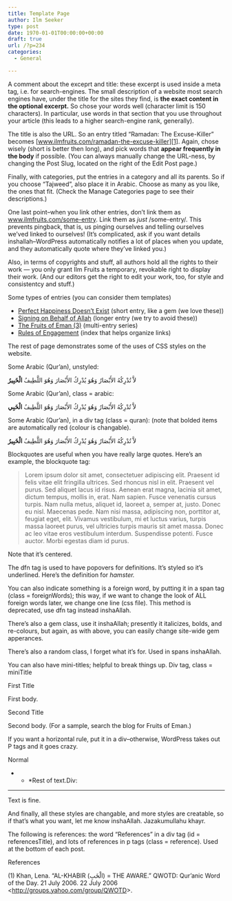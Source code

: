 ```yaml
---
title: Template Page
author: Ilm Seeker
type: post
date: 1970-01-01T00:00:00+00:00
draft: true
url: /?p=234
categories:
  - General

---
```

A comment about the exceprt and title: these excerpt is used inside a meta tag, i.e. for search-engines. The small description of a website most search engines have, under the title for the sites they find, is **the exact content in the optional excerpt.** So chose your words well (character limit is 150 characters). In particular, use words in that section that you use throughout your article (this leads to a higher search-engine rank, generally).

The title is also the URL. So an entry titled &#8220;Ramadan: The Excuse-Killer&#8221; becomes [www.ilmfruits.com/ramadan-the-excuse-killer][1]. Again, chose wisely (short is better then long), and pick words that **appear frequently in the body** if possible. (You can always manually change the URL-ness, by changing the Post Slug, located on the right of the Edit Post page.)

Finally, with categories, put the entries in a category and all its parents. So if you choose &#8220;Tajweed&#8221;, also place it in Arabic. Choose as many as you like, the ones that fit. (Check the Manage Categories page to see their descriptions.)

One last point&#8211;when you link other entries, don&#8217;t link them as www.ilmfruits.com/some-entry. Link them as _just_ /some-entry/. This prevents pingback, that is, us pinging ourselves and telling ourselves we&#8217;ved linked to ourselves! (It&#8217;s complicated, ask if you want details inshallah&#8211;WordPress automatically notifies a lot of places when you update, and they automatically quote where they&#8217;ve linked you.)

Also, in terms of copyrights and stuff, all authors hold all the rights to their work &#8212; you only grant Ilm Fruits a temporary, revokable right to display their work. (And our editors get the right to edit your work, too, for style and consistentcy and stuff.)

Some types of entries (you can consider them templates)

  * [Perfect Happiness Doesn&#8217;t Exist][2] (short entry, like a gem (we love these))
  * [Signing on Behalf of Allah][3] (longer entry (we try to avoid these))
  * [The Fruits of Eman (3)][4] (multi-entry series)
  * [Rules of Engagement][5] (index that helps organize links)

The rest of page demonstrates some of the uses of CSS styles on the website.

Some Arabic (Qur&#8217;an), unstyled:

لاَّ تُدْرِكُهُ الأَبْصَارُ وَهُوَ يُدْرِكُ الأَبْصَارَ وَهُوَ اللَّطِيفُ **الْخَبِيرُ**

Some Arabic (Qur&#8217;an), class = arabic:

<div class="arabic">
  لاَّ تُدْرِكُهُ الأَبْصَارُ وَهُوَ يُدْرِكُ الأَبْصَارَ وَهُوَ اللَّطِيفُ <strong>الْخَبِي</strong>
</div>

Some Arabic (Qur&#8217;an), in a div tag (class = quran): (note that bolded items are automatically red (colour is changable).

<div class="quran">
  لاَّ تُدْرِكُهُ الأَبْصَارُ وَهُوَ يُدْرِكُ الأَبْصَارَ وَهُوَ اللَّطِيفُ <strong>الْخَبِيرُ</strong>
</div>

Blockquotes are useful when you have really large quotes. Here&#8217;s an example, the blockquote tag:

> Lorem ipsum dolor sit amet, consectetuer adipiscing elit. Praesent id felis vitae elit fringilla ultrices. Sed rhoncus nisl in elit. Praesent vel purus. Sed aliquet lacus id risus. Aenean erat magna, lacinia sit amet, dictum tempus, mollis in, erat. Nam sapien. Fusce venenatis cursus turpis. Nam nulla metus, aliquet id, laoreet a, semper at, justo. Donec eu nisl. Maecenas pede. Nam nisi massa, adipiscing non, porttitor at, feugiat eget, elit. Vivamus vestibulum, mi et luctus varius, turpis massa laoreet purus, vel ultricies turpis mauris sit amet massa. Donec ac leo vitae eros vestibulum interdum. Suspendisse potenti. Fusce auctor. Morbi egestas diam id purus.

Note that it&#8217;s centered.

The dfn tag is used to have popovers for definitions. It&#8217;s styled so it&#8217;s underlined. Here&#8217;s the definition for <dfn title="A small, rodent-like rodent with sharp, pointy teeth and long hair.">hamster.</dfn>

You can also indicate something is a foreign word, by putting it in a span tag (class = foreignWords); this way, if we want to change the look of ALL foreign words later, we change one line (css file). This method is deprecated, use dfn tag instead inshaAllah.

There&#8217;s also a <span class="gem">gem class</span>, use it inshaAllah; presently it italicizes, bolds, and re-colours, but again, as with above, you can easily change site-wide gem apperances.

There&#8217;s also a <span class="random">random class, I forget what it&#8217;s for. Used in spans inshaAllah.</span>

You can also have mini-titles; helpful to break things up. Div tag, class = miniTitle

<div class="miniTitle">
  First Title
</div>

First body.

<div class="miniTitle">
  Second Title
</div>

Second body. (For a sample, search the blog for Fruits of Eman.)

If you want a horizontal rule, put it in a div&#8211;otherwise, WordPress takes out P tags and it goes crazy.

Normal

* * *Rest of text.Div:</p> 

<div>
  <hr />
</div>

Text is fine.

And finally, all these styles are changable, and more styles are creatable, so if that&#8217;s what you want, let me know inshaAllah. Jazakumullahu khayr.

The following is references: the word &#8220;References&#8221; in a div tag (id = referencesTitle), and lots of references in p tags (class = reference). Used at the bottom of each post.

<div id="referencesTitle">
  References
</div>

<p class="reference">
  (1) Khan, Lena. “AL-KHABIR (الْخَبِ) = THE AWARE.” QWOTD: Qur’anic Word of the Day. 21 July 2006. 22 July 2006 <<a href="http://groups.yahoo.com/group/QWOTD">http://groups.yahoo.com/group/QWOTD</a>>.
</p>

 [1]: /ramadan-the-excuse-killer/
 [2]: /perfect-happiness-doesnt-exist/
 [3]: /signing-on-behalf-of-allah/
 [4]: /the-fruits-of-eman-3/
 [5]: /rules-of-engagement/